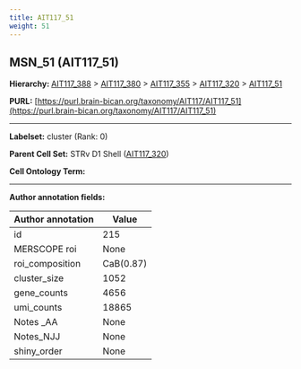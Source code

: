 ```yaml
---
title: AIT117_51
weight: 51
---
```

## MSN_51 (AIT117_51)
<b>Hierarchy: </b>
[AIT117_388](../AIT117_388) >
[AIT117_380](../AIT117_380) >
[AIT117_355](../AIT117_355) >
[AIT117_320](../AIT117_320) >
[AIT117_51](../AIT117_51)

**PURL:** [https://purl.brain-bican.org/taxonomy/AIT117/AIT117_51](https://purl.brain-bican.org/taxonomy/AIT117/AIT117_51)

---


**Labelset:** cluster (Rank: 0)

**Parent Cell Set:** STRv D1 Shell ([AIT117_320](../AIT117_320))



**Cell Ontology Term:** 

[MARKER GENES.]: #


---

[TRANSFERRED ANNOTATIONS.]: #


[AUTHOR ANNOTATION FIELDS.]: #


**Author annotation fields:**

| Author annotation | Value |
|-------------------|-------|
|id|215|
|MERSCOPE roi|None|
|roi_composition|CaB(0.87)|
|cluster_size|1052|
|gene_counts|4656|
|umi_counts|18865|
|Notes _AA|None|
|Notes_NJJ|None|
|shiny_order|None|
